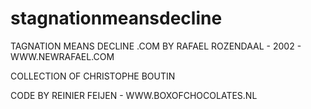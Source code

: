 stagnationmeansdecline
======================


TAGNATION MEANS DECLINE .COM BY RAFAEL ROZENDAAL - 2002 - WWW.NEWRAFAEL.COM

COLLECTION OF CHRISTOPHE BOUTIN

CODE BY REINIER FEIJEN - WWW.BOXOFCHOCOLATES.NL

<!---

 , __     , __
/|/  \   /|/  \
 |___/    |___/
 | \      | \
 |  \_/   |  \_/

 ____   ____
||R || ||R ||
||__|| ||__||
|/__\| |/__\|


 __    __
|__)  |__)
| \   | \


 _____    _____
|  __ \  |  __ \
| |__) | | |__) |
|  _  /  |  _  /
| | \ \  | | \ \
|_|  \_\ |_|  \_\



            _              _
            /' `\          /' `\
          /'     )       /'     )
        /' (___,/'     /' (___,/'
      /'   ;         /'   ;
    /'    /'       /'    /'
(,/'     (_,   (,/'     (_,


  __    __
 /__)  /__)
/ (   / (



  _    _
 /_/  /_/
/ \  / \
